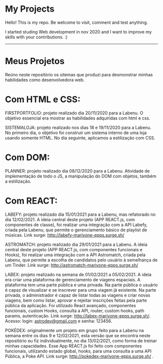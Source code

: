 # My Projects

Hello! This is my repo. Be welcome to visit, comment and test anything.

I started studing Web development in nov 2020 and I want to improve my skills with your contributions. :)

<hr />

# Meus Projetos

Reúno neste repositório os sitemas que produzi para desmonstrar minhas habilidades como desenvolvedora web.


# Com HTML e CSS: 

FIRSTPORTFOLIO: projeto realizado dia 20/11/2020 para a Labenu. O objetivo essencial era mostrar as habilidades adquiridas com html e css.

SISTEMALOJA: projeto realizado nos dias 18 e 19/11/2020 para a Labenu. No primeiro dia, o objetivo foi construir um sistema interno de uma loja usando somente HTML. No dia seguinte, aplicamos a estilização com CSS.

# Com DOM:
PLANNER: projeto realizado dia 08/12/2020 para a Labenu. Atividade de implementação de todo o JS, a manipulação do DOM com objetos, também a estilização.

# Com REACT:

LABEFY: projeto realizado dia 15/01/2021 para a Labenu, mas refatorado no dia 12/02/2021. A ideia central deste projeto (APP REACT.js, com componentes de classe), foi realizar uma integração com a API Labefy, criada pela Labenu, que permite o gerenciamento básico de playlist de músicas. Link surge: http://labefy-marivone-epps.surge.sh/ 

ASTROMATCH:  projeto realizado dia 29/01/2021 para a Labenu. A ideia central deste projeto (APP REACT.js, com componentes funcionais e Hooks), foi realizar uma integração com a API Astromatch, criada pela Labenu, que permite a escolha de candidatos pelo usuário à semelhança de um Tinder. Link surge: http://astromatch-marivone-epps.surge.sh/ 

LABEX: projeto realizado na semana de 01/02/2021 a 05/02/2021. A ideia era criar uma plataforma de gerenciamento de viagens espaciais. A plataforma tem uma parte pública e uma privada. Na parte pública o usuário é capaz de visualizar e se inscrever para uma viagem já existente. Na parte privada, o administrador é capaz de listar todas as viagens e criar novas viagens, bem como listar, aprovar e rejeitar inscrições feitas pela parte pública da aplicação. Foi utilizado React avançado, componentes funcionais, custom Hooks, consulta a API, router, custom  hooks, path params, autenticação. Link surge: http://labex-marivone-epps.surge.sh/. Acesso: login: astrodev@gmail.com e senha: 123456.


POKÉDEX: originalmente um projeto em grupo feito para a Labenu na semana entre os dias 9 e 12/02/2021, esta versão que se encontra neste repositório eu fiz individualmente, no dia 13/02/2021, como forma de treinar minhas capacidades. Esse App REACT.js foi feito com componentes funcionais, utilizando estado global, hooks, para uma consulta a uma API Pública, a Poke API. Link surge: http://pokedex-marivone-epps.surge.sh/ .
